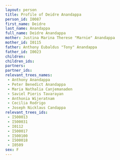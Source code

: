 ```yaml
---
layout: person
title: Profile of Deidre Anandappa
person_id: I0087
first_name: Deidre
last_name: Anandappa
full_name: Deidre Anandappa
mother: Justina Marina Therese "Marnie" Anandappa
mother_id: I0115
father: Anthony Eubaldus "Tony" Anandappa
father_id: I0023
children:
children_ids:
partners:
partner_ids:
relevant_trees_names:
 - Anthony Anandappa
 - Peter Benedict Anandappa
 - Maria Nathalia Canjemanaden
 - Saviel Pieris Tavarayan
 - Anthonia Wijeratnam
 - Cecilia Rodrigo
 - Joseph Nicklaus Candappa
relevant_trees_ids:
 - I500013
 - I500031
 - I0112
 - I500017
 - I500100
 - I500018
 - I0509
sex: F
---
```


